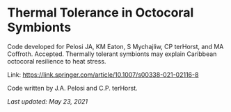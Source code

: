 # Thermal Tolerance in Octocoral Symbionts 

Code developed for Pelosi JA, KM Eaton, S Mychajliw, CP terHorst, and MA Coffroth. Accepted. Thermally tolerant symbionts may explain Caribbean octocoral resilience to heat stress. 

Link: https://link.springer.com/article/10.1007/s00338-021-02116-8

Code written by J.A. Pelosi and C.P. terHorst. 

<i> Last updated: May 23, 2021 </i> 
